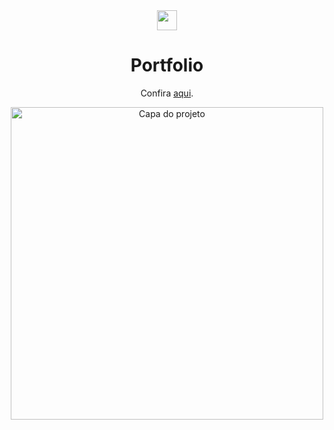 <div align="center">

<img width="32" height="32" src="https://github.com/gustavohernandes11/portfolio/assets/66632840/4d158cfc-53da-4739-8a62-e358b7b8f126)https://github.com/gustavohernandes11/portfolio/assets/66632840/4d158cfc-53da-4739-8a62-e358b7b8f126">
<h1>Portfolio</h1>

<p> Confira <a href="https://gustavohernandes.netlify.app">aqui</a>.</p>

<img src="https://github.com/gustavohernandes11/portfolio/assets/66632840/4b6b1735-a828-4747-b1e2-c33ecd6ac2e6" width="500" alt="Capa do projeto" > 

</div>
